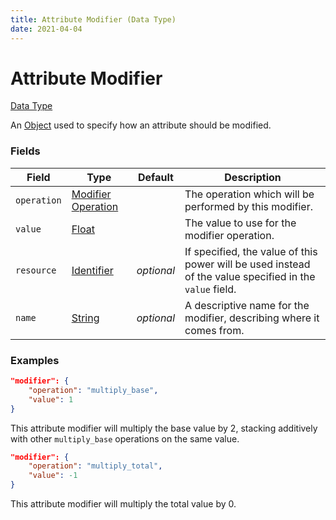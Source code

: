 ```yaml
---
title: Attribute Modifier (Data Type)
date: 2021-04-04
---
```


# Attribute Modifier

[Data Type](../data_types.md)

An [Object](object.md) used to specify how an attribute should be modified.


### Fields

Field  | Type | Default | Description
-------|------|---------|-------------
`operation` | [Modifier Operation](modifier_operation.md) | | The operation which will be performed by this modifier.
`value` | [Float](float.md) | | The value to use for the modifier operation.
`resource` | [Identifier](../data_types/identifier.md) | _optional_ | If specified, the value of this power will be used instead of the value specified in the `value` field.
`name` | [String](string.md) | _optional_ | A descriptive name for the modifier, describing where it comes from.


### Examples

```json
"modifier": {
    "operation": "multiply_base",
    "value": 1
}
```

This attribute modifier will multiply the base value by 2, stacking additively with other `multiply_base` operations on the same value.
<br>

```json
"modifier": {
	"operation": "multiply_total",
	"value": -1
}
```

This attribute modifier will multiply the total value by 0.
